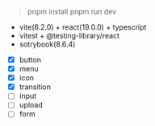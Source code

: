 
> pnpm install
> pnpm run dev


- vite(6.2.0) + react(19.0.0) + typescript
- vitest + @testing-library/react
- sotrybook(8.6.4)

- [x] button
- [x] menu
- [x] icon
- [x] transition
- [ ] input
- [ ] upload
- [ ] form